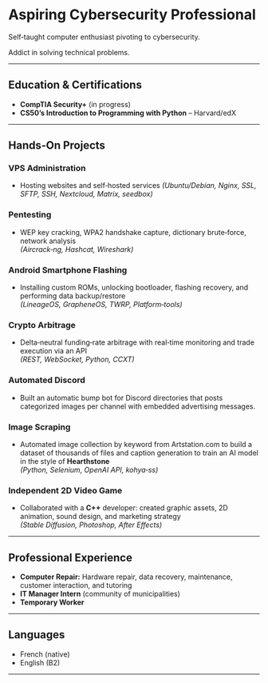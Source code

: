 # Aspiring Cybersecurity Professional

Self‑taught computer enthusiast pivoting to cybersecurity.  

Addict in solving technical problems.  

---

## Education & Certifications
- **CompTIA Security+** (in progress)  
- **CS50’s Introduction to Programming with Python** – Harvard/edX  

---

## Hands‑On Projects
### VPS Administration 
- Hosting websites and self‑hosted services *(Ubuntu/Debian, Nginx, SSL, SFTP, SSH, Nextcloud, Matrix, seedbox)*  

### Pentesting 
- WEP key cracking, WPA2 handshake capture, dictionary brute‑force, network analysis  
  *(Aircrack‑ng, Hashcat, Wireshark)*  

### Android Smartphone Flashing 
- Installing custom ROMs, unlocking bootloader, flashing recovery, and performing data backup/restore  
  *(LineageOS, GrapheneOS, TWRP, Platform‑tools)*  

### Crypto Arbitrage 
- Delta‑neutral funding‑rate arbitrage with real‑time monitoring and trade execution via an API  
  *(REST, WebSocket, Python, CCXT)*  

### Automated Discord 
- Built an automatic bump bot for Discord directories that posts categorized images per channel with embedded advertising messages.  

### Image Scraping 
- Automated image collection by keyword from Artstation.com to build a dataset of thousands of files and caption generation to train an AI model in the style of **Hearthstone**  
  *(Python, Selenium, OpenAI API, kohya‑ss)*  

### Independent 2D Video Game 
- Collaborated with a **C++** developer: created graphic assets, 2D animation, sound design, and marketing strategy  
  *(Stable Diffusion, Photoshop, After Effects)*  

---

## Professional Experience
- **Computer Repair:** Hardware repair, data recovery, maintenance, customer interaction, and tutoring  
- **IT Manager Intern** (community of municipalities)  
- **Temporary Worker**  

---

## Languages
- French (native)  
- English (B2)  

---
